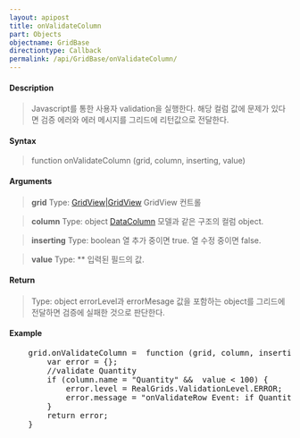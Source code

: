 ```yaml
---
layout: apipost
title: onValidateColumn
part: Objects
objectname: GridBase
directiontype: Callback
permalink: /api/GridBase/onValidateColumn/
---
```



#### Description

> Javascript를 통한 사용자 validation을 실행한다. 해당 컬럼 값에 문제가 있다면 검증 에러와 에러 메시지를 그리드에 리턴값으로 전달한다.

#### Syntax

> function onValidateColumn (grid, column, inserting, value)

#### Arguments

> **grid**
> Type: [GridView\|GridView](/api/GridBase/)
> GridView 컨트롤

> **column**
> Type: object
> [DataColumn](/api/GridBase/) 모델과 같은 구조의 컬럼 object.

> **inserting**
> Type: boolean
> 열 추가 중이면 true. 열 수정 중이면 false.

> **value**
> Type: **
> 입력된 필드의 값.

#### Return

> Type: object
> errorLevel과 errorMesage 값을 포함하는 object를 그리드에 전달하면 검증에 실패한 것으로 판단한다.

#### Example

<pre class="prettyprint">
    grid.onValidateColumn =  function (grid, column, inserting, values) {
        var error = {};
        //validate Quantity
        if (column.name = "Quantity" &&  value < 100) {
            error.level = RealGrids.ValidationLevel.ERROR;
            error.message = "onValidateRow Event: if Quantity < 100, validation level 'ERROR!!'";
        }
        return error;
    }
</pre>


